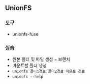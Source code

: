 ## UnionFS

### 도구
- unionfs-fuse

### 실습
- 원본 폴더 및 파일 생성 = 브랜치
- 마운트할 폴더 생성
- `unionfs 폴더1경로:폴더2경로 마운트 경로`
- `unionfs --help`